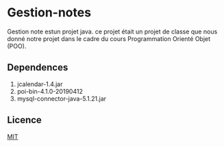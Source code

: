
   
   # Gestion-notes
   Gestion note estun projet java.
   ce projet était un projet de classe que nous donné notre projet dans le cadre du cours Programmation Orienté Objet (POO).
   ## Dependences
   1. jcalendar-1.4.jar
   2. poi-bin-4.1.0-20190412
   3. mysql-connector-java-5.1.21.jar
   ## Licence
   [MIT](https://opensource.org/licenses/MIT)
